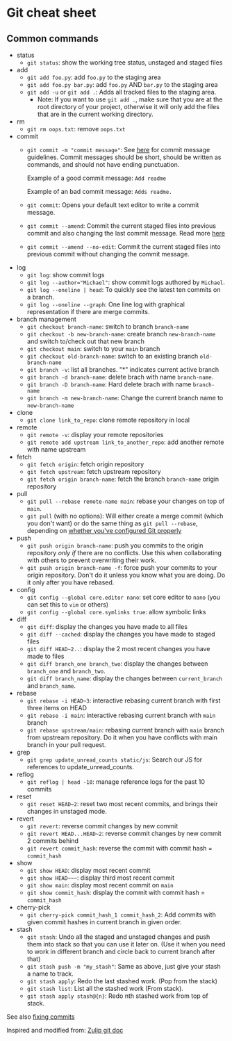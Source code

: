 # Git cheat sheet

## Common commands

- status
  - `git status`: show the working tree status, unstaged and staged files
- add
  - `git add foo.py`: add `foo.py` to the staging area
  - `git add foo.py bar.py`: add `foo.py` AND `bar.py` to the staging area
  - `git add -u` or `git add .`: Adds all tracked files to the staging area.
    - Note: If you want to use `git add .`, make sure that you are at the root directory of your project, otherwise it will only add the files that are in the current working directory.
- rm
  - `git rm oops.txt`: remove `oops.txt`
- commit
  - `git commit -m "commit message"`:  See [here](https://tbaggery.com/2008/04/19/a-note-about-git-commit-messages.html) for commit message guidelines. Commit messages should be short, should be written as commands, and should not have ending punctuation.

    Example of a good commit message: `Add readme`

    Example of an bad commit message: `Adds readme.`
  - `git commit`: Opens your default text editor to write a commit message.
  - `git commit --amend`: Commit the current staged files into previous commit and also changing the last commit message. Read more [here][fix-commit]
  - `git commit --amend --no-edit`: Commit the current staged files into previous commit without changing the commit message.
- log
  - `git log`: show commit logs
  - `git log --author="Michael"`: show commit logs authored by `Michael`.
  - `git log --oneline | head`: To quickly see the latest ten commits on a branch.
  - `git log --oneline --graph`: One line log with graphical representation if there are merge commits.
- branch management
  - `git checkout branch-name`: switch to branch `branch-name`
  - `git checkout -b new-branch-name`: create branch `new-branch-name` and switch to/check out that new branch
  - `git checkout main`: switch to your `main` branch
  - `git checkout old-branch-name`: switch to an existing branch `old-branch-name`
  - `git branch -v`: list all branches. "*" indicates current active branch
  - `git branch -d branch-name`: delete brach with name `branch-name`.
  - `git branch -D branch-name`: Hard delete brach with name `branch-name`
  - `git branch -m new-branch-name`: Change the current branch name to `new-branch-name`
- clone
  - `git clone link_to_repo`: clone remote repository in local
- remote
  - `git remote -v`: display your remote repositories
  - `git remote add upstream link_to_another_repo`: add another remote with name upstream 
- fetch
  - `git fetch origin`: fetch origin repository
  - `git fetch upstream`: fetch upstream repository
  - `git fetch origin branch-name`: fetch the branch `branch-name` origin repository
- pull
  - `git pull --rebase remote-name main`: rebase your changes on top of `main`.
  - `git pull` (with no options): Will either create a merge commit
    (which you don't want) or do the same thing as `git pull --rebase`,
    depending on [whether you've configured Git properly][git-config-clone]
- push
  - `git push origin branch-name`: push you commits to the origin repository _only if_ there are no conflicts.
    Use this when collaborating with others to prevent overwriting their work.
  - `git push origin branch-name -f`: force push your commits to your origin repository. Don't do it unless you know what you are doing. Do it only after you have rebased.
- config
  - `git config --global core.editor nano`: set core editor to `nano` (you can set this to `vim` or others)
  - `git config --global core.symlinks true`: allow symbolic links
- diff
  - `git diff`: display the changes you have made to all files
  - `git diff --cached`: display the changes you have made to staged files
  - `git diff HEAD~2..`: display the 2 most recent changes you have made to files
  - `git diff branch_one branch_two`: display the changes between `branch_one` and `branch_two`.
  - `git diff branch_name`: display the changes between `current_branch` and `branch_name`.
- rebase
  - `git rebase -i HEAD~3`: interactive rebasing current branch with first three items on HEAD
  - `git rebase -i main`: interactive rebasing current branch with `main` branch
  - `git rebase upstream/main`: rebasing current branch with `main` branch from upstream repository. Do it when you have conflicts with main branch in your pull request.
- grep
  - `git grep update_unread_counts static/js`: Search our JS for references to update_unread_counts.
- reflog
  - `git reflog | head -10`: manage reference logs for the past 10 commits
- reset
  - `git reset HEAD~2`: reset two most recent commits, and brings their changes in unstaged mode.
- revert
  - `git revert`: reverse commit changes by new commit
  - `git revert HEAD...HEAD~2`: reverse commit changes by new commit 2 commits behind
  - `git revert commit_hash`: reverse the commit with commit hash = `commit_hash`
- show
  - `git show HEAD`: display most recent commit
  - `git show HEAD~~~`: display third most recent commit
  - `git show main`: display most recent commit on `main`
  - `git show commit_hash`: display the commit with commit hash = `commit_hash`
- cherry-pick
  - `git cherry-pick commit_hash_1 commit_hash_2`: Add commits with given commit hashes in current branch in given order.
- stash
  - `git stash`: Undo all the staged and unstaged changes and push them into stack so that you can use it later on. (Use it when you need to work in different branch and circle back to current branch after that)
  - `git stash push -m "my_stash"`: Same as above, just give your stash a name to track.
  - `git stash apply`: Redo the last stashed work. (Pop from the stack)
  - `git stash list`: List all the stashed work (From stack).
  - `git stash apply stash@{n}`: Redo nth stashed work from top of stack.

See also [fixing commits][fix-commit]

[fix-commit]: https://github.com/zulip/zulip/blob/main/docs/git/fixing-commits.md
[git-config-clone]: https://zulip.readthedocs.io/en/latest/git/cloning.html#step-1b-clone-to-your-machine
[git-overview]: https://github.com/zulip/zulip/blob/main/docs/git/overview.md


Inspired and modified from: [Zulip git doc](https://github.com/zulip/zulip/blob/main/docs/git/cheat-sheet.md)